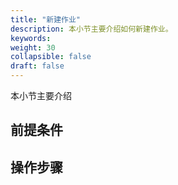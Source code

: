 ```yaml
---
title: "新建作业"
description: 本小节主要介绍如何新建作业。 
keywords: 
weight: 30
collapsible: false
draft: false
---
```


本小节主要介绍


## 前提条件



## 操作步骤


